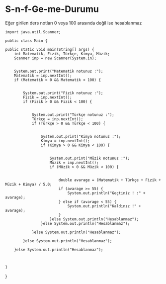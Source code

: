# S-n-f-Ge-me-Durumu
Eğer girilen ders notları 0 veya 100 arasında değil ise hesablanmaz


    import java.util.Scanner;

    public class Main {

    public static void main(String[] args) {
        int Matematik, Fizik, Türkçe, Kimya, Müzik;
        Scanner inp = new Scanner(System.in);


        System.out.print("Matematik notunuz :");
        Matematik = inp.nextInt();
        if (Matematik > 0 && Matematik < 100) {


            System.out.print("Fizik notunuz :");
            Fizik = inp.nextInt();
            if (Fizik > 0 && Fizik < 100) {


                System.out.print("Türkçe notunuz :");
                Türkçe = inp.nextInt();
                if (Türkçe > 0 && Türkçe < 100) {


                    System.out.print("Kimya notunuz :");
                    Kimya = inp.nextInt();
                    if (Kimya > 0 && Kimya < 100) {


                        System.out.print("Müzik notunuz :");
                        Müzik = inp.nextInt();
                        if (Müzik > 0 && Müzik < 100) {


                            double avarage = (Matematik + Türkçe + Fizik + Müzik + Kimya) / 5.0;
                            if (avarage >= 55) {
                                System.out.println("Geçtiniz ! :" + avarage);
                            } else if (avarage < 55) {
                                System.out.println("Kaldınız !" + avarage);
                            }
                        }else System.out.println("Hesablanmaz");
                    }else System.out.println("Hesablanmaz");

                }else System.out.println("Hesablanmaz");

            }else System.out.println("Hesablanmaz");

        }else System.out.println("Hesablanmaz");
      


    }

}
